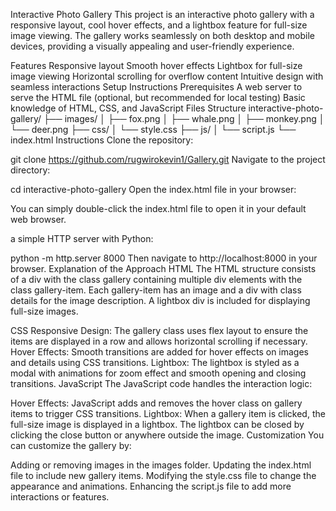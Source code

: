 Interactive Photo Gallery
This project is an interactive photo gallery with a responsive layout, cool hover effects, and a lightbox feature for full-size image viewing. The gallery works seamlessly on both desktop and mobile devices, providing a visually appealing and user-friendly experience.

Features
Responsive layout
Smooth hover effects
Lightbox for full-size image viewing
Horizontal scrolling for overflow content
Intuitive design with seamless interactions
Setup Instructions
Prerequisites
A web server to serve the HTML file (optional, but recommended for local testing)
Basic knowledge of HTML, CSS, and JavaScript
Files Structure
interactive-photo-gallery/
├── images/
│   ├── fox.png
│   ├── whale.png
│   ├── monkey.png
│   └── deer.png
├── css/
│   └── style.css
├── js/
│   └── script.js
└── index.html
Instructions
Clone the repository:

git clone https://github.com/rugwirokevin1/Gallery.git
Navigate to the project directory:

cd interactive-photo-gallery
Open the index.html file in your browser:

You can simply double-click the index.html file to open it in your default web browser.

a simple HTTP server with Python:

python -m http.server 8000
Then navigate to http://localhost:8000 in your browser.
Explanation of the Approach
HTML
The HTML structure consists of a div with the class gallery containing multiple div elements with the class gallery-item. Each gallery-item has an image and a div with class details for the image description. A lightbox div is included for displaying full-size images.

CSS
Responsive Design: The gallery class uses flex layout to ensure the items are displayed in a row and allows horizontal scrolling if necessary.
Hover Effects: Smooth transitions are added for hover effects on images and details using CSS transitions.
Lightbox: The lightbox is styled as a modal with animations for zoom effect and smooth opening and closing transitions.
JavaScript
The JavaScript code handles the interaction logic:

Hover Effects: JavaScript adds and removes the hover class on gallery items to trigger CSS transitions.
Lightbox: When a gallery item is clicked, the full-size image is displayed in a lightbox. The lightbox can be closed by clicking the close button or anywhere outside the image.
Customization
You can customize the gallery by:

Adding or removing images in the images folder.
Updating the index.html file to include new gallery items.
Modifying the style.css file to change the appearance and animations.
Enhancing the script.js file to add more interactions or features.

